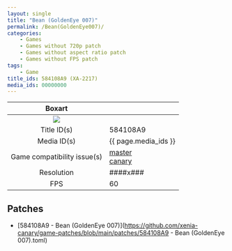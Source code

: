 ```yaml
---
layout: single
title: "Bean (GoldenEye 007)"
permalink: /Bean(GoldenEye007)/
categories:
    - Games
    - Games without 720p patch
    - Games without aspect ratio patch
    - Games without FPS patch
tags:
    - Game
title_ids: 584108A9 (XA-2217)
media_ids: 00000000
---
```


| Boxart                      |                                                                            |
| :----:                      | :-                                                                         |
| ![](https://download-ssl.xbox.com/content/images/66acd000-77fe-1000-9115-d80258410889/1033/boxartlg.jpg) |
| Title ID(s)                 | 584108A9                                                                   |
| Media ID(s)                 | {{ page.media_ids }}                                                        |
| Game compatibility issue(s) | [master](https://github.com/xenia-project/game-compatibility/issues/)<br>[canary](https://github.com/xenia-canary/game-compatibility/issues/) |
| Resolution                  | ####x###                                                                   |
| FPS                         | 60                                                                         |

## Patches
* [584108A9 - Bean (GoldenEye 007)](https://github.com/xenia-canary/game-patches/blob/main/patches/584108A9 - Bean (GoldenEye 007).toml)

<!--This page was generated by a script. You can remove this comment once the page is verified to be free of mistakes.-->
